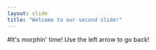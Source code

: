 ```yaml
---
layout: slide
title: "Welcome to our second slide!"
---
```

#It's morphin' time!
Use the left arrow to go back!
